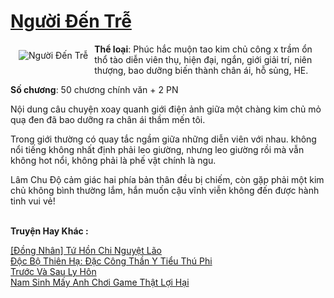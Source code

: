 <a href="https://utruyen.com/nguoi-den-tre/18564/" title="Người Đến Trễ"><h1>Người Đến Trễ</h1></a><div style="display:table"><img align="right" style="float: left; padding: 10px;" src="https://utruyen.com/images/story/200x260/nguoi-den-tre.jpg" alt="Người Đến Trễ"><b>Thể loại</b>: Phúc hắc muộn tao kim chủ công x trầm ổn thổ tào diễn viên thụ, hiện đại, ngắn, giới giải trí, niên thượng, bao dưỡng biến thành chân ái, hỗ sủng, HE.<p></p><b>Số chương</b>: 50 chương chính văn + 2 PN<p></p>Nội dung câu chuyện xoay quanh giới điện ảnh giữa một chàng kim chủ mỏ quạ đen đã bao dưỡng ra chân ái thầm mến tôi.<p></p>Trong giới thường có quay tắc ngầm giữa những diễn viên với nhau. không nổi tiếng không nhất định phải leo giường, nhưng leo giường rồi mà vẫn không hot nổi, không phải là phế vật chính là ngu.<p></p>Lâm Chu Độ cảm giác hai phía bản thân đều bị chiếm, còn gặp phải một kim chủ không bình thường lắm, hắn muốn cậu vĩnh viễn không đến được hành tinh vui vẻ!</div><p><br><b>Truyện Hay Khác :</b></p><a href="https://utruyen.com/dong-nhan-tu-hon-chi-nguyet-lao/18559/" alt="[Đồng Nhân] Tứ Hồn Chi Nguyệt Lão">[Đồng Nhân] Tứ Hồn Chi Nguyệt Lão</a><br/><a href="https://github.com/quanluxury/ngontinhhot/tree/master/truyenhay/15588/" alt="Độc Bộ Thiên Hạ: Đặc Công Thần Y Tiểu Thú Phi">Độc Bộ Thiên Hạ: Đặc Công Thần Y Tiểu Thú Phi</a><br/><a href="https://dammy2019.blogspot.com/2019/11/truoc-va-sau-ly-hon.html" alt="Trước Và Sau Ly Hôn">Trước Và Sau Ly Hôn</a><br/><a href="https://www.wattpad.com/story/205556487-nam-sinh-m%E1%BA%A5y-anh-ch%C6%A1i-game-th%E1%BA%ADt-l%E1%BB%A3i-h%E1%BA%A1i" alt="Nam Sinh Mấy Anh Chơi Game Thật Lợi Hại">Nam Sinh Mấy Anh Chơi Game Thật Lợi Hại</a><br/>